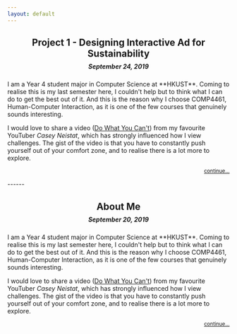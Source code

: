 ```yaml
---
layout: default
---
```


<h2 style="text-align: center; margin-bottom: 8px;">Project 1 - Designing Interactive Ad for Sustainability</h2>
<h5 style="text-align: center; margin-top: 0em;">September 24, 2019</h5>
I am a Year 4 student major in Computer Science at **HKUST**. Coming to realise this is my last semester here, I couldn't help but to think what I can do to get the best out of it. And this is the reason why I choose COMP4461, Human-Computer Interaction, as it is one of the few courses that genuinely sounds interesting.

I would love to share a video ([Do What You Can't](https://www.youtube.com/watch?v=jG7dSXcfVqE)) from my favourite YouTuber *Casey Neistat*, which has strongly influenced how I view challenges. The gist of the video is that you have to constantly push yourself out of your comfort zone, and to realise there is a lot more to explore.

<p style="text-align: right;"><a href="./project-1.html"><small>continue...</small></a></p>
------

<h2 style="text-align: center; margin-bottom: 8px;">About Me</h2>
<h5 style="text-align: center; margin-top: 0em;">September 20, 2019</h5>
I am a Year 4 student major in Computer Science at **HKUST**. Coming to realise this is my last semester here, I couldn't help but to think what I can do to get the best out of it. And this is the reason why I choose COMP4461, Human-Computer Interaction, as it is one of the few courses that genuinely sounds interesting.

I would love to share a video ([Do What You Can't](https://www.youtube.com/watch?v=jG7dSXcfVqE)) from my favourite YouTuber *Casey Neistat*, which has strongly influenced how I view challenges. The gist of the video is that you have to constantly push yourself out of your comfort zone, and to realise there is a lot more to explore.

<p style="text-align: right;"><a href="./about-me.html"><small>continue...</small></a></p>
